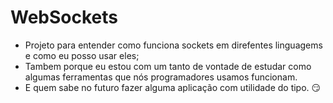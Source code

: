 # WebSockets
- Projeto para entender como funciona sockets em direfentes linguagems e como eu posso usar eles;
- Tambem porque eu estou com um tanto de vontade de estudar como algumas ferramentas que nós programadores usamos funcionam.
- E quem sabe no futuro fazer alguma aplicação com utilidade do tipo. 😏
